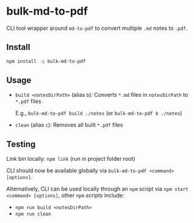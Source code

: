 # bulk-md-to-pdf
CLI tool wrapper around `md-to-pdf` to convert multiple `.md` notes to `.pdf`.

## Install

```bash
npm install -g bulk-md-to-pdf
```

## Usage

- `build <notesDirPath>` (alias `b`): Converts `*.md` files in `notesDirPath` to `*.pdf` files

    E.g., `bulk-md-to-pdf build ./notes` (or `bulk-md-to-pdf b ./notes`)

- `clean` (alias `c`): Removes all built `*.pdf` files

## Testing

Link bin locally: `npm link` (run in project folder root)

CLI should now be available globally via `bulk-md-to-pdf <command> [options]`.

Alternatively, CLI can be used locally through an `npm` script via `npm start <command> [options]`, other `npm` scripts include:
- `npm run build <notesDirPath>`
- `npm run clean`